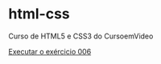 # html-css
 Curso de HTML5 e CSS3 do CursoemVideo

 <a href='https://diogodsm.github.io/HTML/Exerc%C3%ACcios/ex006/'> Executar o exércicio 006
